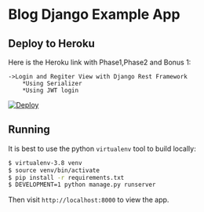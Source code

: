 # Blog Django Example App

## Deploy to Heroku

Here is the Heroku link with Phase1,Phase2 and Bonus 1:
```
->Login and Regiter View with Django Rest Framework
	*Using Serializer
	*Using JWT login 
```
[![Deploy](https://www.herokucdn.com/deploy/button.png)](https://exampleblogforgrayit.herokuapp.com/)

## Running

It is best to use the python `virtualenv` tool to build locally:

```sh
$ virtualenv-3.8 venv
$ source venv/bin/activate
$ pip install -r requirements.txt
$ DEVELOPMENT=1 python manage.py runserver
```

Then visit `http://localhost:8000` to view the app.

